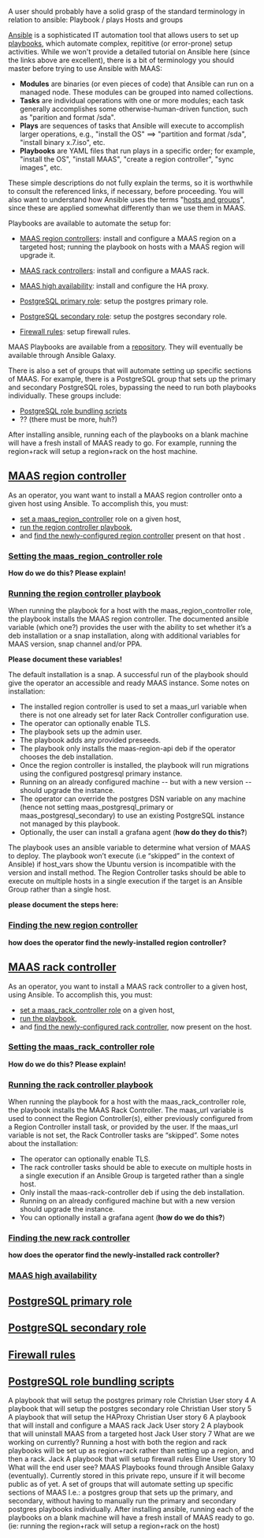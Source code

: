 <!-- "Ansible playbooks reference" -->

A user should probably have a solid grasp of the standard terminology in relation to ansible:
Playbook / plays
Hosts and groups

[Ansible](https://www.redhat.com/en/technologies/management/ansible/what-is-ansible) is a sophisticated IT automation tool that allows users to set up [playbooks](https://docs.ansible.com/ansible/latest/getting_started/get_started_playbook.html), which automate complex, repititive (or error-prone) setup activities.  While we won't provide a detailed tutorial on Ansible here (since the links above are excellent), there is a bit of terminology you should master before trying to use Ansible with MAAS:

- **Modules** are binaries (or even pieces of code) that Ansible can run on a managed node.  These modules can be grouped into named collections.
- **Tasks** are individual operations with one or more modules; each task generally accomplishes some otherwise-human-driven function, such as "parition and format /sda".
- **Plays** are sequences of tasks that Ansible will execute to accomplish larger operations, e.g., "install the OS" ==> "partition and format /sda", "install binary x.7.iso", etc.
- **Playbooks** are YAML files that run plays in a specific order; for example, "install the OS", "install MAAS", "create a region controller", "sync images", etc.

These simple descriptions do not fully explain the terms, so it is worthwhile to consult the referenced links, if necessary, before proceeding.  You will also want to understand how Ansible uses the terms "[hosts and groups](https://docs.ansible.com/ansible/latest/user_guide/intro_patterns.html)", since these are applied somewhat differently than we use them in MAAS.

Playbooks are available to automate the setup for:

- [MAAS region controllers](#heading--MAAS-region-controller): install and configure a MAAS region on a targeted host; running the playbook on hosts with a MAAS region will upgrade it.

- [MAAS rack controllers](#heading--MAAS-rack-controller): install and configure a MAAS rack.

- [MAAS high availability](#heading--MAAS-high-availability): install and configure the HA proxy.

- [PostgreSQL primary role](#heading--PostgreSQL-primary-role): setup the postgres primary role.

- [PostgreSQL secondary role](#heading--PostgreSQL-secondary-role): setup the postgres secondary role.

- [Firewall rules](#heading--Firewall-rules): setup firewall rules.

MAAS Playbooks are available from a [repository](https://github.com/maas/MAAS-ansible-playbook).  They will eventually be available through Ansible Galaxy.

There is also a set of groups that will automate setting up specific sections of MAAS.  For example, there is a PostgreSQL group that sets up the primary and secondary PostgreSQL roles, bypassing the need to run both playbooks individually.  These groups include:

- [PostgreSQL role bundling scripts](#heading--PostgreSQL-role-bundling-scripts)
- ?? (there must be more, huh?)

After installing ansible, running each of the playbooks on a blank machine will have a fresh install of MAAS ready to go. For example, running the region+rack will setup a region+rack on the host machine.

<a href="#heading--MAAS-region-controller"><h2 id="heading--MAAS-region-controller">MAAS region controller</h2></a>

As an operator, you want want to install a MAAS region controller onto a given host using Ansible.  To accomplish this, you must:

- [set a maas_region_controller](#heading--Setting-the-maas_region_controller-role) role on a given host, 
- [run the region controller playbook](#heading--Running-the-region-controller-playbook),
- and [find the newly-configured region controller](#heading--Finding-the-new-region-controller) present on that host .

<a href="#heading--Setting-the-maas_region_controller-role"><h3 id="heading--Setting-the-maas_region_controller-role">Setting the maas_region_controller role</h3></a>

**How do we do this?  Please explain!**

<a href="#heading--Running-the-region-controller-playbook"><h3 id="heading--Running-the-region-controller-playbook">Running the region controller playbook</h3></a>

When running the playbook for a host with the maas_region_controller role, the playbook installs the MAAS region controller.  The documented ansible variable (which one?) provides the user with the ability to set whether it’s a deb installation or a snap installation, along with additional variables for MAAS version, snap channel and/or PPA. 

**Please document these variables!**

The default installation is a snap.  A successful run of the playbook should give the operator an accessible and ready MAAS instance.  Some notes on installation:

- The installed region controller is used to set a maas_url variable when there is not one already set for later Rack Controller configuration use.
- The operator can optionally enable TLS.
- The playbook sets up the admin user.
- The playbook adds any provided preseeds.
- The playbook only installs the maas-region-api deb if the operator chooses the deb installation.
- Once the region controller is installed, the playbook will run migrations using the configured postgresql primary instance.
- Running on an already configured machine -- but with a new version -- should upgrade the instance.
- The operator can override the postgres DSN variable on any machine (hence not setting maas_postgresql_primary or maas_postgresql_secondary) to use an existing PostgreSQL instance not managed by this playbook.
- Optionally, the user can install a grafana agent (**how do they do this?**)

The playbook uses an ansible variable to determine what version of MAAS to deploy.  The playbook won’t execute (i.e “skipped” in the context of Ansible) if host_vars show the Ubuntu version is incompatible with the version and install method.  The Region Controller tasks should be able to execute on multiple hosts in a single execution if the target is an Ansible Group rather than a single host.

**please document the steps here:**

<a href="#heading--Finding-the-new-region-controller"><h3 id="heading--Finding-the-new-region-controller">Finding the new region controller</h3></a>

**how does the operator find the newly-installed region controller?**

<a href="#heading--MAAS-rack-controller"><h2 id="heading--MAAS-rack-controller">MAAS rack controller</h2></a>

As an operator, you want to install a MAAS rack controller to a given host, using Ansible. To accomplish this, you must: 

- [set a maas_rack_controller role](#heading--Setting-the-maas_rack_controller-role) on a given host, 
- [run the playbook](#heading--Running-the-rack-controller-playbook), 
- and [find the newly-configured rack controller](#heading--Finding-the-new-rack-controller), now present on the host.

<a href="#heading--Setting-the-maas_rack_controller-role"><h3 id="heading--Setting-the-maas_rack_controller-role">Setting the maas_rack_controller role</h3></a>

**How do we do this?  Please explain!**

<a href="#heading--Running-the-rack-controller-playbook"><h3 id="heading--Running-the-rack-controller-playbook">Running the rack controller playbook</h3></a>

When running the playbook for a host with the maas_rack_controller role, the playbook installs the MAAS Rack Controller. The maas_url variable is used to connect the Region Controller(s), either previously configured from a Region Controller install task, or provided by the user. If the maas_url variable is not set, the Rack Controller tasks are “skipped”.  Some notes about the installation:

- The operator can optionally enable TLS.
- The rack controller tasks should be able to execute on multiple hosts in a single execution if an Ansible Group is targeted rather than a single host.
- Only install the maas-rack-controller deb if using the deb installation.
- Running on an already configured machine but with a new version should upgrade the instance.
- You can optionally install a grafana agent (**how do we do this?**)

<a href="#heading--Finding-the-new-rack-controller"><h3 id="heading--Finding-the-new-rack-controller">Finding the new rack controller</h3></a>

**how does the operator find the newly-installed rack controller?**

<a href="#heading--MAAS-high-availability"><h3 id="heading--MAAS-high-availability">MAAS high availability</h3></a>

<a href="#heading--PostgreSQL-primary-role"><h2 id="heading--PostgreSQL-primary-role">PostgreSQL primary role</h2></a>

<a href="#heading--PostgreSQL-secondary-role"><h2 id="heading--PostgreSQL-secondary-role">PostgreSQL secondary role</h2></a>

<a href="#heading--Firewall-rules"><h2 id="heading--Firewall-rules">Firewall rules</h2></a>

<a href="#heading--PostgreSQL-role-bundling-scripts"><h2 id="heading--PostgreSQL-role-bundling-scripts">PostgreSQL role bundling scripts</h2></a>


A playbook that will setup the postgres primary role                             Christian
User story 4
A playbook that will setup the postgres secondary role                             Christian
User story 5
A playbook that will setup the HAProxy                                     Christian
User story 6
A playbook that will install and configure a MAAS rack                Jack
User story 2
A playbook that will uninstall MAAS from a targeted host                Jack
User story 7
What are we working on currently?
Running a host with both the region and rack playbooks will be set up as region+rack rather than setting up a region, and then a rack.                    Jack
A playbook that will setup firewall rules                        Eline
User story 10
What will the end user see?
MAAS Playbooks found through Ansible Galaxy (eventually).
Currently stored in this private repo, unsure if it will become public as of yet.
A set of groups that will automate setting up specific sections of MAAS
I.e.: a postgres group that sets up the primary, and secondary, without having to manually run the primary and secondary postgres playbooks individually.
After installing ansible, running each of the playbooks on a blank machine will have a fresh install of MAAS ready to go. (ie: running the region+rack will setup a region+rack on the host)